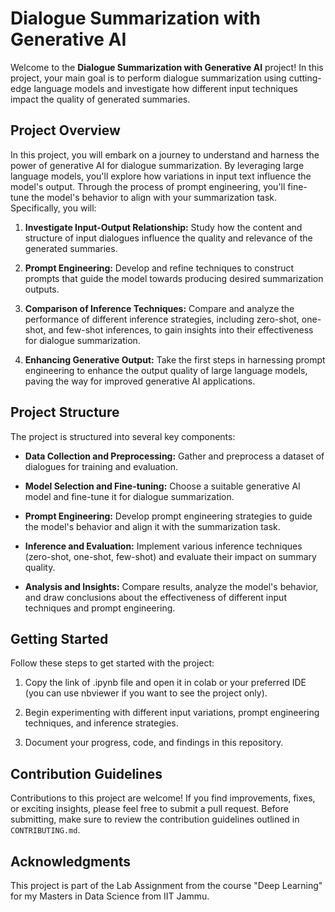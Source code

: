 # Dialogue Summarization with Generative AI

Welcome to the **Dialogue Summarization with Generative AI** project! In this project, your main goal is to perform dialogue summarization using cutting-edge language models and investigate how different input techniques impact the quality of generated summaries.

## Project Overview

In this project, you will embark on a journey to understand and harness the power of generative AI for dialogue summarization. By leveraging large language models, you'll explore how variations in input text influence the model's output. Through the process of prompt engineering, you'll fine-tune the model's behavior to align with your summarization task. Specifically, you will:

1. **Investigate Input-Output Relationship:** Study how the content and structure of input dialogues influence the quality and relevance of the generated summaries.

2. **Prompt Engineering:** Develop and refine techniques to construct prompts that guide the model towards producing desired summarization outputs.

3. **Comparison of Inference Techniques:** Compare and analyze the performance of different inference strategies, including zero-shot, one-shot, and few-shot inferences, to gain insights into their effectiveness for dialogue summarization.

4. **Enhancing Generative Output:** Take the first steps in harnessing prompt engineering to enhance the output quality of large language models, paving the way for improved generative AI applications.

## Project Structure

The project is structured into several key components:

- **Data Collection and Preprocessing:** Gather and preprocess a dataset of dialogues for training and evaluation.

- **Model Selection and Fine-tuning:** Choose a suitable generative AI model and fine-tune it for dialogue summarization.

- **Prompt Engineering:** Develop prompt engineering strategies to guide the model's behavior and align it with the summarization task.

- **Inference and Evaluation:** Implement various inference techniques (zero-shot, one-shot, few-shot) and evaluate their impact on summary quality.

- **Analysis and Insights:** Compare results, analyze the model's behavior, and draw conclusions about the effectiveness of different input techniques and prompt engineering.

## Getting Started

Follow these steps to get started with the project:

1. Copy the link of .ipynb file and open it in colab or your preferred IDE (you can use nbviewer if you want to see the project only).

2. Begin experimenting with different input variations, prompt engineering techniques, and inference strategies.

3. Document your progress, code, and findings in this repository.

## Contribution Guidelines

Contributions to this project are welcome! If you find improvements, fixes, or exciting insights, please feel free to submit a pull request. Before submitting, make sure to review the contribution guidelines outlined in `CONTRIBUTING.md`.

## Acknowledgments

This project is part of the Lab Assignment from the course "Deep Learning" for my Masters in Data Science from IIT Jammu.

